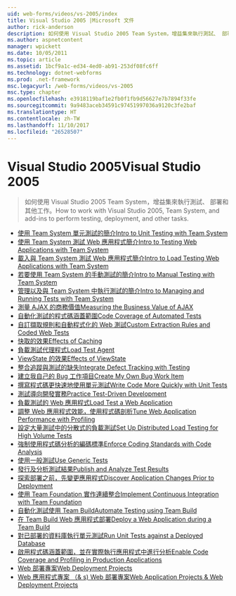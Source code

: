 ```yaml
---
uid: web-forms/videos/vs-2005/index
title: Visual Studio 2005 |Microsoft 文件
author: rick-anderson
description: 如何使用 Visual Studio 2005 Team System，增益集來執行測試、 部署和其他工作。
ms.author: aspnetcontent
manager: wpickett
ms.date: 10/05/2011
ms.topic: article
ms.assetid: 1bcf9a1c-ed34-4ed0-ab91-253df08fc6ff
ms.technology: dotnet-webforms
ms.prod: .net-framework
msc.legacyurl: /web-forms/videos/vs-2005
msc.type: chapter
ms.openlocfilehash: e3918119baf1e2fb0f1fb9d56627e7b7894f33fe
ms.sourcegitcommit: 9a9483aceb34591c97451997036a9120c3fe2baf
ms.translationtype: HT
ms.contentlocale: zh-TW
ms.lasthandoff: 11/10/2017
ms.locfileid: "26528507"
---
```

<a name="visual-studio-2005"></a><span data-ttu-id="a5195-103">Visual Studio 2005</span><span class="sxs-lookup"><span data-stu-id="a5195-103">Visual Studio 2005</span></span>
====================
> <span data-ttu-id="a5195-104">如何使用 Visual Studio 2005 Team System，增益集來執行測試、 部署和其他工作。</span><span class="sxs-lookup"><span data-stu-id="a5195-104">How to work with Visual Studio 2005, Team System, and add-ins to perform testing, deployment, and other tasks.</span></span>


- [<span data-ttu-id="a5195-105">使用 Team System 單元測試的簡介</span><span class="sxs-lookup"><span data-stu-id="a5195-105">Intro to Unit Testing with Team System</span></span>](introduction-to-unit-testing-with-team-system.md)
- [<span data-ttu-id="a5195-106">使用 Team System 測試 Web 應用程式簡介</span><span class="sxs-lookup"><span data-stu-id="a5195-106">Intro to Testing Web Applications with Team System</span></span>](introduction-to-testing-web-applications-with-team-system.md)
- [<span data-ttu-id="a5195-107">載入與 Team System 測試 Web 應用程式簡介</span><span class="sxs-lookup"><span data-stu-id="a5195-107">Intro to Load Testing Web Applications with Team System</span></span>](introduction-to-load-testing-web-applications-with-team-system.md)
- [<span data-ttu-id="a5195-108">若要使用 Team System 的手動測試的簡介</span><span class="sxs-lookup"><span data-stu-id="a5195-108">Intro to Manual Testing with Team System</span></span>](introduction-to-manual-testing-with-team-system.md)
- [<span data-ttu-id="a5195-109">管理以及與 Team System 中執行測試的簡介</span><span class="sxs-lookup"><span data-stu-id="a5195-109">Intro to Managing and Running Tests with Team System</span></span>](introduction-to-managing-and-running-tests-with-team-system.md)
- [<span data-ttu-id="a5195-110">測量 AJAX 的商務價值</span><span class="sxs-lookup"><span data-stu-id="a5195-110">Measuring the Business Value of AJAX</span></span>](measuring-the-business-value-of-ajax.md)
- [<span data-ttu-id="a5195-111">自動化測試的程式碼涵蓋範圍</span><span class="sxs-lookup"><span data-stu-id="a5195-111">Code Coverage of Automated Tests</span></span>](code-coverage-of-automated-tests.md)
- [<span data-ttu-id="a5195-112">自訂擷取規則和自動程式化的 Web 測試</span><span class="sxs-lookup"><span data-stu-id="a5195-112">Custom Extraction Rules and Coded Web Tests</span></span>](custom-extraction-rules-and-coded-web-tests.md)
- [<span data-ttu-id="a5195-113">快取的效果</span><span class="sxs-lookup"><span data-stu-id="a5195-113">Effects of Caching</span></span>](the-effects-of-caching.md)
- [<span data-ttu-id="a5195-114">負載測試代理程式</span><span class="sxs-lookup"><span data-stu-id="a5195-114">Load Test Agent</span></span>](using-the-load-test-agent.md)
- [<span data-ttu-id="a5195-115">ViewState 的效果</span><span class="sxs-lookup"><span data-stu-id="a5195-115">Effects of ViewState</span></span>](the-effects-of-viewstate.md)
- [<span data-ttu-id="a5195-116">整合追蹤與測試的缺失</span><span class="sxs-lookup"><span data-stu-id="a5195-116">Integrate Defect Tracking with Testing</span></span>](how-do-i-integrate-defect-tracking-with-testing.md)
- [<span data-ttu-id="a5195-117">建立我自己的 Bug 工作項目</span><span class="sxs-lookup"><span data-stu-id="a5195-117">Create My Own Bug Work Item</span></span>](how-do-i-create-my-own-bug-work-item.md)
- [<span data-ttu-id="a5195-118">撰寫程式碼更快速地使用單元測試</span><span class="sxs-lookup"><span data-stu-id="a5195-118">Write Code More Quickly with Unit Tests</span></span>](how-do-i-write-code-more-quickly-with-unit-tests.md)
- [<span data-ttu-id="a5195-119">測試導向開發實務</span><span class="sxs-lookup"><span data-stu-id="a5195-119">Practice Test-Driven Development</span></span>](how-do-i-practice-test-driven-development.md)
- [<span data-ttu-id="a5195-120">負載測試的 Web 應用程式</span><span class="sxs-lookup"><span data-stu-id="a5195-120">Load Test a Web Application</span></span>](how-do-i-load-test-a-web-application.md)
- [<span data-ttu-id="a5195-121">調整 Web 應用程式效能，使用程式碼剖析</span><span class="sxs-lookup"><span data-stu-id="a5195-121">Tune Web Application Performance with Profiling</span></span>](how-do-i-tune-web-application-performance-with-profiling.md)
- [<span data-ttu-id="a5195-122">設定大量測試中的分散式的負載測試</span><span class="sxs-lookup"><span data-stu-id="a5195-122">Set Up Distributed Load Testing for High Volume Tests</span></span>](how-do-i-set-up-distributed-load-testing-for-high-volume-tests.md)
- [<span data-ttu-id="a5195-123">強制使用程式碼分析的編碼標準</span><span class="sxs-lookup"><span data-stu-id="a5195-123">Enforce Coding Standards with Code Analysis</span></span>](how-do-i-enforce-coding-standards-with-code-analysis.md)
- [<span data-ttu-id="a5195-124">使用一般測試</span><span class="sxs-lookup"><span data-stu-id="a5195-124">Use Generic Tests</span></span>](how-do-i-use-generic-tests.md)
- [<span data-ttu-id="a5195-125">發行及分析測試結果</span><span class="sxs-lookup"><span data-stu-id="a5195-125">Publish and Analyze Test Results</span></span>](how-do-i-publish-and-analyze-test-results.md)
- [<span data-ttu-id="a5195-126">探索部署之前，先變更應用程式</span><span class="sxs-lookup"><span data-stu-id="a5195-126">Discover Application Changes Prior to Deployment</span></span>](how-do-i-discover-application-changes-prior-to-deployment.md)
- [<span data-ttu-id="a5195-127">使用 Team Foundation 實作連續整合</span><span class="sxs-lookup"><span data-stu-id="a5195-127">Implement Continuous Integration with Team Foundation</span></span>](how-do-i-implement-continuous-integration-with-team-foundation.md)
- [<span data-ttu-id="a5195-128">自動化測試使用 Team Build</span><span class="sxs-lookup"><span data-stu-id="a5195-128">Automate Testing using Team Build</span></span>](how-do-i-automate-testing-using-team-build.md)
- [<span data-ttu-id="a5195-129">在 Team Build Web 應用程式部署</span><span class="sxs-lookup"><span data-stu-id="a5195-129">Deploy a Web Application during a Team Build</span></span>](how-do-i-deploy-a-web-application-during-a-team-build.md)
- [<span data-ttu-id="a5195-130">對已部署的資料庫執行單元測試</span><span class="sxs-lookup"><span data-stu-id="a5195-130">Run Unit Tests against a Deployed Database</span></span>](how-do-i-run-unit-tests-against-a-deployed-database.md)
- [<span data-ttu-id="a5195-131">啟用程式碼涵蓋範圍，並在實際執行應用程式中進行分析</span><span class="sxs-lookup"><span data-stu-id="a5195-131">Enable Code Coverage and Profiling in Production Applications</span></span>](how-do-i-enable-code-coverage-and-profiling-in-production-applications.md)
- [<span data-ttu-id="a5195-132">Web 部署專案</span><span class="sxs-lookup"><span data-stu-id="a5195-132">Web Deployment Projects</span></span>](web-deployment-projects.md)
- [<span data-ttu-id="a5195-133">Web 應用程式專案 （& s) Web 部署專案</span><span class="sxs-lookup"><span data-stu-id="a5195-133">Web Application Projects & Web Deployment Projects</span></span>](web-application-projects-web-deployment-projects.md)
